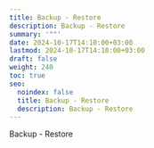 ```yaml
---
title: Backup - Restore
description: Backup - Restore
summary: '""'
date: 2024-10-17T14:10:00+03:00
lastmod: 2024-10-17T14:10:00+03:00
draft: false
weight: 240
toc: true
seo:
  noindex: false
  title: Backup - Restore
  description: Backup - Restore
---
```

Backup - Restore
